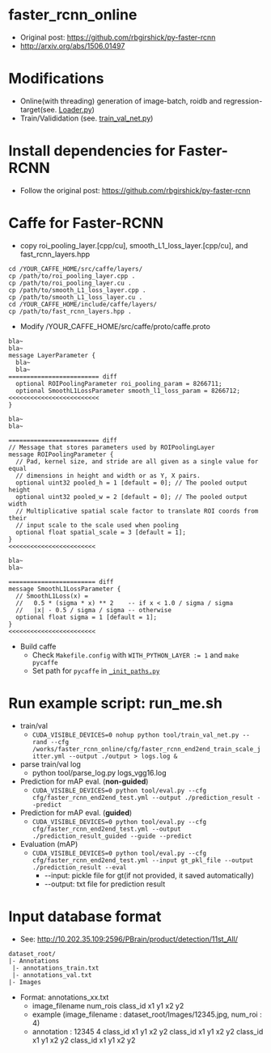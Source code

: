 # faster_rcnn_online
- Original post: https://github.com/rbgirshick/py-faster-rcnn
- http://arxiv.org/abs/1506.01497

# Modifications
- Online(with threading) generation of image-batch, roidb and regression-target(see. [Loader.py](https://github.com/taey16/faster_rcnn_online/blob/trainval/lib/datasets/Loader.py))
- Train/Valididation (see. [train_val_net.py](https://github.com/taey16/faster_rcnn_online/blob/trainval/tool/train_val_net.py))

# Install dependencies for Faster-RCNN
- Follow the original post: https://github.com/rbgirshick/py-faster-rcnn

# Caffe for Faster-RCNN
- copy roi_pooling_layer.[cpp/cu], smooth_L1_loss_layer.[cpp/cu], and fast_rcnn_layers.hpp
```
cd /YOUR_CAFFE_HOME/src/caffe/layers/
cp /path/to/roi_pooling_layer.cpp .
cp /path/to/roi_pooling_layer.cu .
cp /path/to/smooth_L1_loss_layer.cpp .
cp /path/to/smooth_L1_loss_layer.cu .
cd /YOUR_CAFFE_HOME/include/caffe/layers/
cp /path/to/fast_rcnn_layers.hpp .
```
- Modify /YOUR_CAFFE_HOME/src/caffe/proto/caffe.proto
```
bla~
bla~
message LayerParameter {
  bla~
  bla~
========================= diff
  optional ROIPoolingParameter roi_pooling_param = 8266711;
  optional SmoothL1LossParameter smooth_l1_loss_param = 8266712;
<<<<<<<<<<<<<<<<<<<<<<<<<
}

bla~
bla~

========================= diff
// Message that stores parameters used by ROIPoolingLayer
message ROIPoolingParameter {
  // Pad, kernel size, and stride are all given as a single value for equal
  // dimensions in height and width or as Y, X pairs.
  optional uint32 pooled_h = 1 [default = 0]; // The pooled output height
  optional uint32 pooled_w = 2 [default = 0]; // The pooled output width
  // Multiplicative spatial scale factor to translate ROI coords from their
  // input scale to the scale used when pooling
  optional float spatial_scale = 3 [default = 1];
}
<<<<<<<<<<<<<<<<<<<<<<<<

bla~
bla~

======================== diff
message SmoothL1LossParameter {
  // SmoothL1Loss(x) =
  //   0.5 * (sigma * x) ** 2    -- if x < 1.0 / sigma / sigma
  //   |x| - 0.5 / sigma / sigma -- otherwise
  optional float sigma = 1 [default = 1];
}
<<<<<<<<<<<<<<<<<<<<<<<<
```
- Build caffe
	* Check `Makefile.config` with `WITH_PYTHON_LAYER := 1` and `make pycaffe`
	* Set path for `pycaffe` in [`_init_paths.py`](http://bitbucket.skplanet.com/projects/STIN/repos/faster_rcnn_online/browse/tool/_init_paths.py)

# Run example script: run_me.sh
- train/val
  * `CUDA_VISIBLE_DEVICES=0 nohup python tool/train_val_net.py --rand --cfg /works/faster_rcnn_online/cfg/faster_rcnn_end2end_train_scale_jitter.yml --output ./output > logs.log &`
- parse train/val log
  * python tool/parse_log.py logs_vgg16.log
- Prediction for mAP eval. (**non-guided**)
  * `CUDA_VISIBLE_DEVICES=0 python tool/eval.py --cfg cfg/faster_rcnn_end2end_test.yml --output ./prediction_result --predict`
- Prediction for mAP eval. (**guided**)
  * `CUDA_VISIBLE_DEVICES=0 python tool/eval.py --cfg cfg/faster_rcnn_end2end_test.yml --output ./prediction_result_guided --guide --predict`
- Evaluation (mAP)
  * `CUDA_VISIBLE_DEVICES=0 python tool/eval.py --cfg cfg/faster_rcnn_end2end_test.yml --input gt_pkl_file --output ./prediction_result --eval`
    * --input: pickle file for gt(if not provided, it saved automatically)
    * --output: txt file for prediction result 

# Input database format
- See: http://10.202.35.109:2596/PBrain/product/detection/11st_All/
```
dataset_root/
|- Annotations
 |- annotations_train.txt
 |- annotations_val.txt
|- Images
```

- Format: annotations_xx.txt
	* image_filename num_rois class_id x1 y1 x2 y2
	* example (image_filename : dataset_root/Images/12345.jpg, num_roi : 4)
	* annotation : 12345 4 class_id x1 y1 x2 y2 class_id x1 y1 x2 y2 class_id x1 y1 x2 y2 class_id x1 y1 x2 y2
